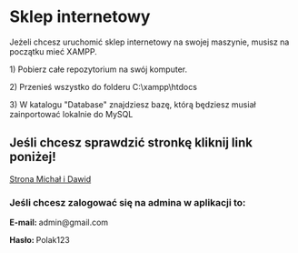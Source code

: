 <h1>Sklep internetowy</h1>
<p>Jeżeli chcesz uruchomić sklep internetowy na swojej maszynie, musisz na początku mieć XAMPP.</p>
<p>1) Pobierz całe repozytorium na swój komputer.</p>
<p>2) Przenieś wszystko do folderu C:\xampp\htdocs</p>
<p>3) W katalogu "Database" znajdziesz bazę, którą będziesz musiał zainportować lokalnie do MySQL</p>

<h2>Jeśli chcesz sprawdzić stronkę kliknij link poniżej!</h2>
<a target="_blank" href="http://podlaskialgorytm.ct8.pl/">Strona Michał i Dawid</a>
<h3>Jeśli chcesz zalogować się na admina w aplikacji to:</h3>
<p><b>E-mail: </b> admin@gmail.com</p>
<p><b>Hasło: </b> Polak123</p>
